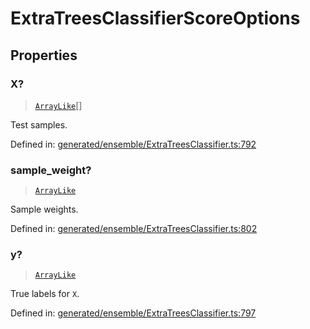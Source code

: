 # ExtraTreesClassifierScoreOptions

## Properties

### X?

> [`ArrayLike`](../types/ArrayLike.md)[]

Test samples.

Defined in:  [generated/ensemble/ExtraTreesClassifier.ts:792](https://github.com/transitive-bullshit/scikit-learn-ts/blob/122b3c0/packages/sklearn/src/generated/ensemble/ExtraTreesClassifier.ts#L792)

### sample\_weight?

> [`ArrayLike`](../types/ArrayLike.md)

Sample weights.

Defined in:  [generated/ensemble/ExtraTreesClassifier.ts:802](https://github.com/transitive-bullshit/scikit-learn-ts/blob/122b3c0/packages/sklearn/src/generated/ensemble/ExtraTreesClassifier.ts#L802)

### y?

> [`ArrayLike`](../types/ArrayLike.md)

True labels for `X`.

Defined in:  [generated/ensemble/ExtraTreesClassifier.ts:797](https://github.com/transitive-bullshit/scikit-learn-ts/blob/122b3c0/packages/sklearn/src/generated/ensemble/ExtraTreesClassifier.ts#L797)
